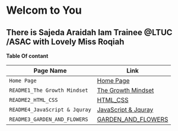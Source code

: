   #  Welcom to You 
  
  ## There is Sajeda Araidah Iam Trainee @LTUC /ASAC with Lovely Miss  Roqiah     


**Table Of contant**

|  Page Name | Link |
| --- | --- |
| `Home Page` | [Home Page](https://sajeda-araidah.github.io/reading-notes/) |
|`README1_The Growth Mindset `|[The Growth Mindset ](https://sajeda-araidah.github.io/reading-notes/README2_The_Growth_Mindset)|
| `README2_HTML_CSS` | [HTML_CSS](https://sajeda-araidah.github.io/reading-notes/README3_HTML_CSS)   |
|`README4_JavaScript & Jquray`|[JavaScript & Jquray](https://sajeda-araidah.github.io/reading-notes/JavaScript_Jquray)|
|`README3_GARDEN_AND_FLOWERS`|[GARDEN_AND_FLOWERS](https://sajeda-araidah.github.io/lab03/)|













